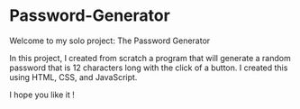 # Password-Generator

Welcome to my solo project: The Password Generator

In this project, I created from scratch a program that will generate a random password that is 12 characters long with the click of a button. I created this using HTML, CSS, and JavaScript. 


I hope you like it ! 